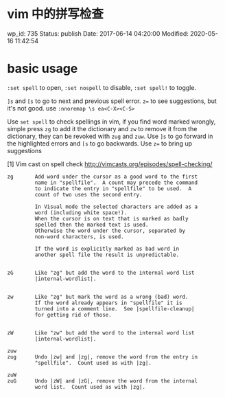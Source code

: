# vim 中的拼写检查


wp_id: 735
Status: publish
Date: 2017-06-14 04:20:00
Modified: 2020-05-16 11:42:54


# basic usage

`:set spell` to open, `:set nospell` to disable, `:set spell!` to toggle.

`]s` and `[s` to go to next and previous spell error. `z=` to see suggestions, but it's not good. use `:nnoremap \s ea<C-X><C-S>`

Use `set spell` to check spellings in vim, if you find word marked wrongly, simple press `zg` to add it the dictionary and `zw` to remove it from the dictionary, they can be revoked with `zug` and `zuw`.
Use `]s` to go forward in the highlighted errors and `[s` to go backwards.
Use `z=` to bring up suggestions

[1] Vim cast on spell check
http://vimcasts.org/episodes/spell-checking/

```
zg       Add word under the cursor as a good word to the first
         name in "spellfile".  A count may precede the command
         to indicate the entry in "spellfile" to be used.  A
         count of two uses the second entry.

         In Visual mode the selected characters are added as a
         word (including white space!).
         When the cursor is on text that is marked as badly
         spelled then the marked text is used.
         Otherwise the word under the cursor, separated by
         non-word characters, is used.

         If the word is explicitly marked as bad word in
         another spell file the result is unpredictable.


zG       Like "zg" but add the word to the internal word list
         |internal-wordlist|.


zw       Like "zg" but mark the word as a wrong (bad) word.
         If the word already appears in "spellfile" it is
         turned into a comment line.  See |spellfile-cleanup|
         for getting rid of those.


zW       Like "zw" but add the word to the internal word list
         |internal-wordlist|.

zuw
zug      Undo |zw| and |zg|, remove the word from the entry in
         "spellfile".  Count used as with |zg|.

zuW
zuG      Undo |zW| and |zG|, remove the word from the internal
         word list.  Count used as with |zg|.
```